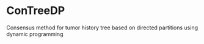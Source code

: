 # ConTreeDP
Consensus method for tumor history tree based on directed partitions using dynamic programming
